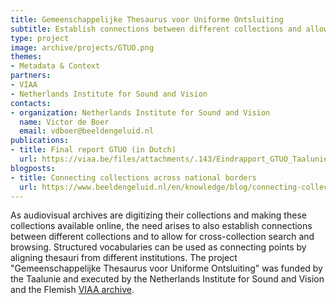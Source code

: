 ```yaml
---
title: Gemeenschappelijke Thesaurus voor Uniforme Ontsluiting
subtitle: Establish connections between different collections and allow for cross-collection search and browsing
type: project
image: archive/projects/GTUO.png
themes:
- Metadata & Context
partners:
- VIAA
- Netherlands Institute for Sound and Vision
contacts:
- organization: Netherlands Institute for Sound and Vision
  name: Victor de Boer
  email: vdboer@beeldengeluid.nl
publications:
- title: Final report GTUO (in Dutch)
  url: https://viaa.be/files/attachments/.143/Eindrapport_GTUO_Taalunie.pdf
blogposts:
- title: Connecting collections across national borders
  url: https://www.beeldengeluid.nl/en/knowledge/blog/connecting-collections-across-national-borders
---
```


As audiovisual archives are digitizing their collections and making these collections available online, the need arises to also establish connections between different collections and to allow for cross-collection search and browsing. Structured vocabularies can be used as connecting points by aligning thesauri from different institutions. The project "Gemeenschappelijke Thesaurus voor Uniforme Ontsluiting" was funded by the Taalunie and executed by the Netherlands Institute for Sound and Vision and the Flemish [VIAA archive](http://viaa.be/en/about-viaa/).
